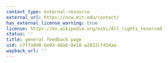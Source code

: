 ```yaml
---
content_type: external-resource
external_url: https://ocw.mit.edu/contact/
has_external_license_warning: true
license: https://en.wikipedia.org/wiki/All_rights_reserved
status: ''
title: general feedback page
uid: c7f7a9d0-be03-48a6-8e18-a2832cf454aa
wayback_url: ''
---
```

